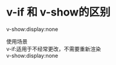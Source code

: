 # v-if 和 v-show的区别

v-show:display:none

使用场景
<br/>
v-if:适用于不经常更改，不需要重新渲染
<br/>
v-show:display:none
